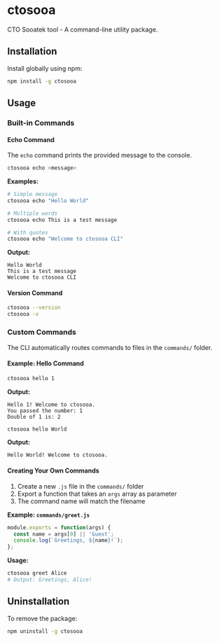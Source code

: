 # ctosooa

CTO Sooatek tool - A command-line utility package.

## Installation

Install globally using npm:

```bash
npm install -g ctosooa
```

## Usage

### Built-in Commands

#### Echo Command

The `echo` command prints the provided message to the console.

```bash
ctosooa echo <message>
```

**Examples:**

```bash
# Simple message
ctosooa echo "Hello World"

# Multiple words
ctosooa echo This is a test message

# With quotes
ctosooa echo "Welcome to ctosooa CLI"
```

**Output:**
```
Hello World
This is a test message
Welcome to ctosooa CLI
```

#### Version Command

```bash
ctosooa --version
ctosooa -v
```

### Custom Commands

The CLI automatically routes commands to files in the `commands/` folder.

#### Example: Hello Command

```bash
ctosooa hello 1
```

**Output:**
```
Hello 1! Welcome to ctosooa.
You passed the number: 1
Double of 1 is: 2
```

```bash
ctosooa hello World
```

**Output:**
```
Hello World! Welcome to ctosooa.
```

#### Creating Your Own Commands

1. Create a new `.js` file in the `commands/` folder
2. Export a function that takes an `args` array as parameter
3. The command name will match the filename

**Example: `commands/greet.js`**

```javascript
module.exports = function(args) {
  const name = args[0] || 'Guest';
  console.log(`Greetings, ${name}!`);
};
```

**Usage:**
```bash
ctosooa greet Alice
# Output: Greetings, Alice!
```

## Uninstallation

To remove the package:

```bash
npm uninstall -g ctosooa
```
